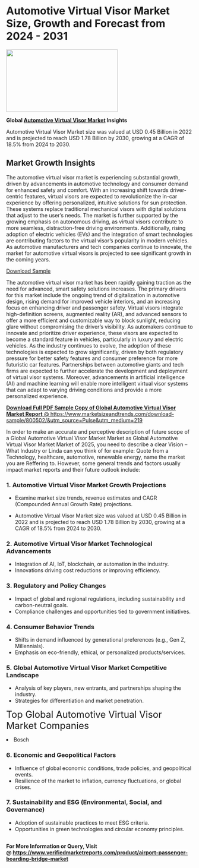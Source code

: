 <H1>Automotive Virtual Visor Market Size, Growth and Forecast from 2024 - 2031</H1><img class="aligncenter size-medium wp-image-584254" src="https://thirdeyenews.in/wp-content/uploads/2024/09/Global-Market-Research-300x168.jpeg" alt="" width="300" height="168" /><p><strong>Global&nbsp;<a href="https://www.marketsizeandtrends.com/download-sample/800502/&amp;utm_source=Pulse&amp;utm_medium=219">Automotive Virtual Visor Market</a> Insights</strong></p><p>Automotive Virtual Visor Market size was valued at USD 0.45 Billion in 2022 and is projected to reach USD 1.78 Billion by 2030, growing at a CAGR of 18.5% from 2024 to 2030.</p><p><h2>Market Growth Insights</h2> <p>The automotive virtual visor market is experiencing substantial growth, driven by advancements in automotive technology and consumer demand for enhanced safety and comfort. With an increasing shift towards driver-centric features, virtual visors are expected to revolutionize the in-car experience by offering personalized, intuitive solutions for sun protection. These systems replace traditional mechanical visors with digital solutions that adjust to the user’s needs. The market is further supported by the growing emphasis on autonomous driving, as virtual visors contribute to more seamless, distraction-free driving environments. Additionally, rising adoption of electric vehicles (EVs) and the integration of smart technologies are contributing factors to the virtual visor’s popularity in modern vehicles. As automotive manufacturers and tech companies continue to innovate, the market for automotive virtual visors is projected to see significant growth in the coming years.</p> <p><a href="#">Download Sample</a></p> <p>The automotive virtual visor market has been rapidly gaining traction as the need for advanced, smart safety solutions increases. The primary drivers for this market include the ongoing trend of digitalization in automotive design, rising demand for improved vehicle interiors, and an increasing focus on enhancing driver and passenger safety. Virtual visors integrate high-definition screens, augmented reality (AR), and advanced sensors to offer a more efficient and customizable way to block sunlight, reducing glare without compromising the driver’s visibility. As automakers continue to innovate and prioritize driver experience, these visors are expected to become a standard feature in vehicles, particularly in luxury and electric vehicles. As the industry continues to evolve, the adoption of these technologies is expected to grow significantly, driven by both regulatory pressure for better safety features and consumer preference for more futuristic car features. Partnerships between automotive giants and tech firms are expected to further accelerate the development and deployment of virtual visor systems. Moreover, advancements in artificial intelligence (AI) and machine learning will enable more intelligent virtual visor systems that can adapt to varying driving conditions and provide a more personalized experience.</p> <p><a href="#"></p><p><span class=""><strong>Download Full PDF Sample Copy of Global Automotive Virtual Visor Market Report</strong> @ <a href="https://www.marketsizeandtrends.com/download-sample/800502/&amp;utm_source=Pulse&amp;utm_medium=219" target="_blank">https://www.marketsizeandtrends.com/download-sample/800502/&amp;utm_source=Pulse&amp;utm_medium=219</a></span></p><p>In order to make an accurate and perceptive description of future scope of a Global&nbsp;Automotive Virtual Visor Market Market as Global&nbsp;Automotive Virtual Visor Market Market of 2025, you need to describe a clear Vision &ndash; What Industry or Linda can you think of for example: Quote from a Technology, healthcare, automotive, renewable energy, name the market you are Reffering to. However, some general trends and factors usually impact market reports and their future outlook include:</p><h3>1.&nbsp;<strong>Automotive Virtual Visor Market Growth Projections</strong></h3><ul><li>Examine market size trends, revenue estimates and CAGR (Compounded Annual Growth Rate) projections.</li><li><p>Automotive Virtual Visor Market size was valued at USD 0.45 Billion in 2022 and is projected to reach USD 1.78 Billion by 2030, growing at a CAGR of 18.5% from 2024 to 2030.</p></li></ul><h3>2.&nbsp;<strong>Automotive Virtual Visor Market Technological Advancements</strong></h3><ul><li>Integration of AI, IoT, blockchain, or automation in the industry.</li><li>Innovations driving cost reductions or improving efficiency.</li></ul><h3>3.&nbsp;<strong>Regulatory and Policy Changes</strong></h3><ul><li>Impact of global and regional regulations, including sustainability and carbon-neutral goals.</li><li>Compliance challenges and opportunities tied to government initiatives.</li></ul><h3>4.&nbsp;<strong>Consumer Behavior Trends</strong></h3><ul><li>Shifts in demand influenced by generational preferences (e.g., Gen Z, Millennials).</li><li>Emphasis on eco-friendly, ethical, or personalized products/services.</li></ul><h3>5.&nbsp;<strong>Global Automotive Virtual Visor Market Competitive Landscape</strong></h3><ul><li>Analysis of key players, new entrants, and partnerships shaping the industry.</li><li>Strategies for differentiation and market penetration.</li></ul><p data-pm-slice="1 1 []"><span style="color: inherit; font-family: inherit; font-size: 25px;">Top Global Automotive Virtual Visor Market Companies</span></p><div class="" data-test-id=""><p><li>Bosch</li></p></div><h3>6.&nbsp;<strong>Economic and Geopolitical Factors</strong></h3><ul><li>Influence of global economic conditions, trade policies, and geopolitical events.</li><li>Resilience of the market to inflation, currency fluctuations, or global crises.</li></ul><h3>7.&nbsp;<strong>Sustainability and ESG (Environmental, Social, and Governance)</strong></h3><ul><li>Adoption of sustainable practices to meet ESG criteria.</li><li>Opportunities in green technologies and circular economy principles.</li></ul><h2><strong style="font-size: 14px;">For More Information or Query, Visit @&nbsp;</strong><a style="background-color: #ffffff; font-size: 14px;" href="https://www.marketsizeandtrends.com/report/automotive-virtual-visor-market/" target="_blank">https://www.verifiedmarketreports.com/product/airport-passenger-boarding-bridge-market</a></h2>

